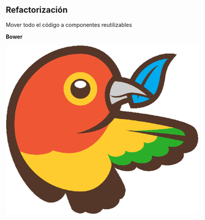 ## Refactorización
Mover todo el código a componentes reutilizables

**Bower** <!-- .element: class="fragment" data-fragment-index="1" -->

[Bower]: images/bower-logo.png
![logo1][Bower] <!-- .element: class="fragment" data-fragment-index="1" -->
